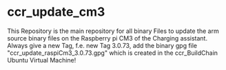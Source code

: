 # ccr_update_cm3
This Repository is the main repository for all binary Files to update the arm source binary files on the Raspberry pi CM3 of the Charging assistant.
Always give a new Tag, f.e. new Tag 3.0.73, add the binary gpg file "ccr_update_raspiCm3_3.0.73.gpg" which is created in the ccr_BuildChain Ubuntu Virtual Machine!
